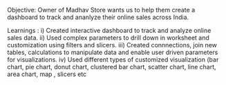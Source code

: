 Objective: Owner of Madhav Store wants us to help them create a dashboard to track and ananlyze their online sales across India.

Learnings : 
i) Created interactive dashboard to track and analyze online sales data. 
ii) Used complex parameters to drill down in worksheet and customization using filters and slicers. 
iii) Created connnections, join new tables, calculations to manipulate data and enable user driven parameters for visualizations. 
iv) Used different types of customized visualization (bar chart, pie chart, donut chart, clustered bar chart, scatter chart, line chart, area chart, map , slicers etc
